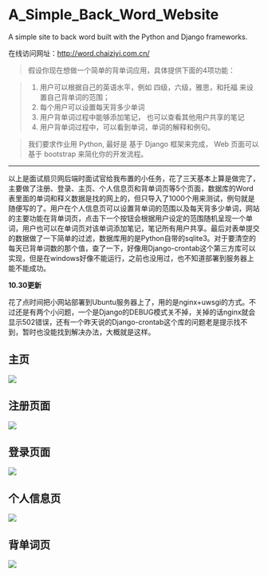 # A_Simple_Back_Word_Website
A simple site to back word built with the Python and Django frameworks.

在线访问网址：http://word.chaiziyi.com.cn/

> 假设你现在想做一个简单的背单词应用，具体提供下面的4项功能：

> 1. 用户可以根据自己的英语水平，例如 四级，六级，雅思，和托福 来设置自己背单词的范围；
> 2. 每个用户可以设置每天背多少单词
> 3. 用户背单词过程中能够添加笔记， 也可以查看其他用户共享的笔记
> 4. 用户背单词过程中，可以看到单词，单词的解释和例句。

> 我们要求作业用 Python, 最好是 基于 Django 框架来完成， Web 页面可以基于 bootstrap 来简化你的开发流程。

----------

以上是面试扇贝网后端时面试官给我布置的小任务，花了三天基本上算是做完了，主要做了注册、登录、主页、个人信息页和背单词页等5个页面，数据库的Word表里面的单词和释义数据是找的网上的，但只导入了1000个用来测试，例句就是随便写的了。用户在个人信息页可以设置背单词的范围以及每天背多少单词，网站的主要功能在背单词页，点击下一个按钮会根据用户设定的范围随机呈现一个单词，用户也可以在单词页对该单词添加笔记，笔记所有用户共享。最后对表单提交的数据做了一下简单的过滤，数据库用的是Python自带的sqlite3。对于要清空的每天已背单词数的那个值，查了一下，好像用Django-crontab这个第三方库可以实现，但是在windows好像不能运行，之前也没用过，也不知道部署到服务器上能不能成功。

**10.30更新**

花了点时间把小网站部署到Ubuntu服务器上了，用的是nginx+uwsgi的方式。不过还是有两个小问题，一个是Django的DEBUG模式关不掉，关掉的话nginx就会显示502错误，还有一个昨天说的Django-crontab这个库的问题老是提示找不到，暂时也没能找到解决办法，大概就是这样。

## 主页
![](http://i.imgur.com/heIfOrP.png)

## 注册页面
![](http://i.imgur.com/3eRbZcY.png)

## 登录页面
![](http://i.imgur.com/3MC1zLZ.png)

## 个人信息页
![](http://i.imgur.com/ZYi5w5c.png)

## 背单词页
![](http://i.imgur.com/UGakkgT.png)
